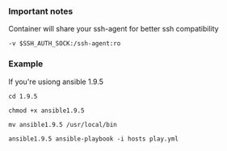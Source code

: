 ### Important notes

Container will share your ssh-agent for better ssh compatibility

` -v $SSH_AUTH_SOCK:/ssh-agent:ro `

### Example 

If you're usiong ansible 1.9.5

```
cd 1.9.5

chmod +x ansible1.9.5

mv ansible1.9.5 /usr/local/bin

ansible1.9.5 ansible-playbook -i hosts play.yml
```
